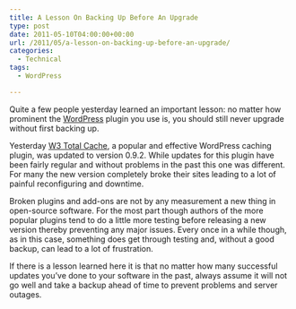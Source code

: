 ```yaml
---
title: A Lesson On Backing Up Before An Upgrade
type: post
date: 2011-05-10T04:00:00+00:00
url: /2011/05/a-lesson-on-backing-up-before-an-upgrade/
categories:
  - Technical
tags:
  - WordPress

---
```

Quite a few people yesterday learned an important lesson: no matter how prominent the [WordPress][1] plugin you use is, you should still never upgrade without first backing up.

Yesterday [W3 Total Cache][2], a popular and effective WordPress caching plugin, was updated to version 0.9.2. While updates for this plugin have been fairly regular and without problems in the past this one was different. For many the new version completely broke their sites leading to a lot of painful reconfiguring and downtime.

Broken plugins and add-ons are not by any measurement a new thing in open-source software. For the most part though authors of the more popular plugins tend to do a little more testing before releasing a new version thereby preventing any major issues. Every once in a while though, as in this case, something does get through testing and, without a good backup, can lead to a lot of frustration.

If there is a lesson&nbsp;learned here it is that no matter how many successful updates you’ve done to your software in the past, always assume it will not go well and take a backup ahead of time to prevent problems and server outages.

 [1]: http://wordpress.org
 [2]: http://wordpress.org/extend/plugins/w3-total-cache/